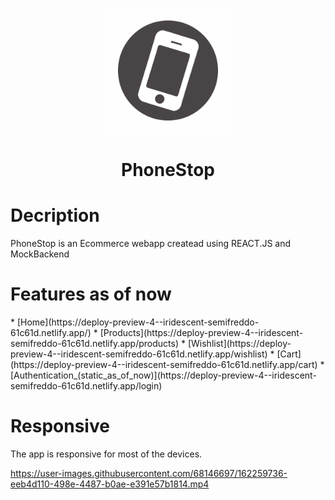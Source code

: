 
<p align="center">
  <img width="200" src="https://github.com/psychoactiv/Ecomm-react/blob/dev/public/Assets/Images/Subheading%20(4).png">
 <h1 align="center">
    PhoneStop 
</h1>
</p>

<h1>
Decription
</h1> 
PhoneStop is an Ecommerce webapp createad using REACT.JS and MockBackend

<h1>Features as of now</h1>
* [Home](https://deploy-preview-4--iridescent-semifreddo-61c61d.netlify.app/)
* [Products](https://deploy-preview-4--iridescent-semifreddo-61c61d.netlify.app/products)
* [Wishlist](https://deploy-preview-4--iridescent-semifreddo-61c61d.netlify.app/wishlist)
* [Cart](https://deploy-preview-4--iridescent-semifreddo-61c61d.netlify.app/cart)
* [Authentication_(static_as_of_now)](https://deploy-preview-4--iridescent-semifreddo-61c61d.netlify.app/login)


<h1>Responsive</h1>
The app is responsive for most of the devices.

https://user-images.githubusercontent.com/68146697/162259736-eeb4d110-498e-4487-b0ae-e391e57b1814.mp4

